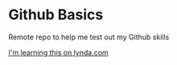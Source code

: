 # Github Basics
Remote repo to help me test out my Github skills

[I'm learning this on lynda.com](http://www.lynda.com)
